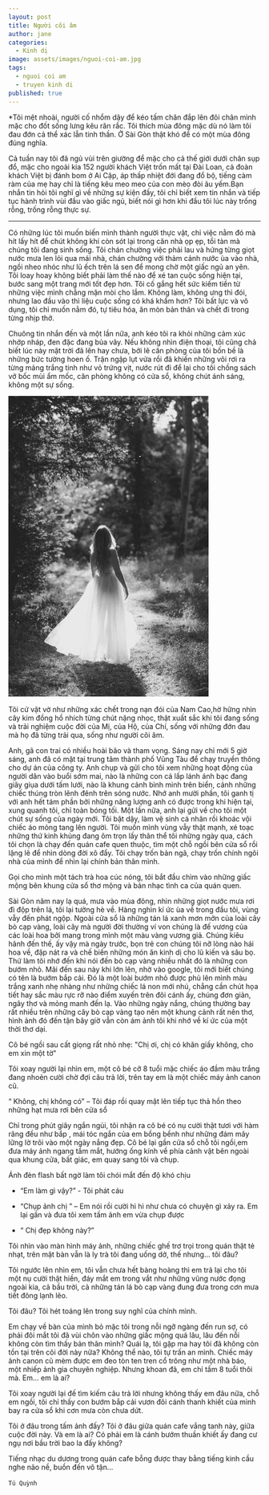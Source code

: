 ```yaml
---
layout: post
title: Người cõi âm
author: jane
categories:
  - Kinh dị
image: assets/images/nguoi-coi-am.jpg
tags:
  - nguoi coi am
  - truyen kinh di
published: true
---
```


*Tôi mệt nhoài, người cố nhổm dậy để kéo tấm chăn đắp lên đôi chân mình mặc cho đốt sống lưng kêu răn rắc. Tôi thích mùa đông mặc dù nó làm tôi đau đớn cả thể xác lẫn tinh thần. Ở Sài Gòn thật khó để có một mùa đông đúng nghĩa.

Cả tuần nay tôi đã ngủ vùi trên giường để mặc cho cả thế giới dưới chân sụp đổ, mặc cho ngoài kia 152 người khách Việt trốn mất tại Đài Loan, cả đoàn khách Việt bị đánh bom ở Ai Cập, áp thấp nhiệt đới đang đổ bộ, tiếng càm ràm của mẹ hay chỉ là tiếng kêu meo meo của con mèo đòi âu yếm.Bạn nhắn tin hỏi tôi nghĩ gì về những sự kiện đấy, tôi chỉ biết xem tin nhắn và tiếp tục hành trình vùi đầu vào giấc ngủ, biết nói gì hơn khi đầu tôi lúc này trống rỗng, trống rỗng thực sự.

***

Có những lúc tôi muốn biến mình thành người thực vật, chỉ việc nằm đó mà hít lấy hít để chút không khí còn sót lại trong căn nhà ọp ẹp, tồi tàn mà chúng tôi đang sinh sống. Tôi chán chường việc phải lau và hứng từng giọt nước mưa len lỏi qua mái nhà, chán chường với thảm cảnh nước ùa vào nhà, ngồi nheo nhóc như lũ ếch trên lá sen để mong chờ một giấc ngủ an yên. Tôi loay hoay không biết phải làm thế nào để xé tan cuộc sống hiện tại, bước sang một trang mới tốt đẹp hơn. Tôi cố gắng hết sức kiếm tiền từ những việc mình chẳng mặn mòi cho lắm. Không làm, không ưng thì đói, nhưng lao đầu vào thì liệu cuộc sống có khá khẩm hơn?  Tôi bất lực và vô dụng, tôi chỉ muốn nằm đó, tự tiêu hóa, ăn mòn bản thân và chết đi trong từng nhịp thở.

Chuông tin nhắn đến và một lần nữa, anh kéo tôi ra khỏi những cảm xúc nhớp nháp, đen đặc đang bủa vây. Nếu không nhìn điện thoại, tôi cũng chả biết lúc này mặt trời đã lên hay chưa, bởi lẽ căn phòng của tôi bốn bề là những bức tường hoen ố. Trận ngập lụt vửa rồi đã khiến những vôi rơi ra từng mảng trắng tinh như vỏ trứng vịt, nước rút đi để lại cho tôi chồng sách vở bốc mùi ẩm mốc, căn phòng không có cửa sổ, không chút ánh sáng, không một sự sống.

![Hình minh họa](/assets/images/nguoi-coi-am.jpg)

Tôi cứ vật vờ như những xác chết trong nạn đói của Nam Cao,hờ hững nhìn cây kim đồng hồ nhích từng chút nặng nhọc, thật xuất sắc khi tôi đang sống và trải nghiệm cuộc đời của Mị, của Hộ, của Chí, sống với những đớn đau mà họ đã từng trải qua, sống như người cõi âm.

Anh, gã con trai có nhiều hoài bão và tham vọng. Sáng nay chỉ mới 5 giờ sáng, anh đã  có mặt tại trung tâm thành phố Vũng Tàu để chạy truyền thông cho dự án của công ty. Anh chụp và gửi cho tôi xem những hoạt động của người dân vào buổi sớm mai, nào là những con cá lấp lánh ánh bạc đang giãy giụa dưới tấm lưới, nào là khung cảnh bình minh trên biển, cảnh những chiếc thúng tròn lênh đênh trên sóng nước. Nhớ anh mười phần, tôi ganh tị với anh hết tám phần bởi những năng lượng anh có được trong khi hiện tại, xung quanh tôi, chỉ toàn bóng tối. Một lần nữa, anh lại gửi về cho tôi một chút sự sống của ngày mới. Tôi bật dậy, làm vệ sinh cá nhân rồi khoác vội chiếc áo mỏng tang lên người. Tôi muốn mình vùng vẫy thật mạnh, xé toạc những thứ kinh khủng đang ôm trọn lấy thân thể tôi những ngày qua, cách tôi chọn là chạy đến quán cafe quen thuộc, tìm một chỗ ngồi bên cửa sổ rồi lặng lẽ để nhìn dòng đời xô đẩy. Tôi chạy trốn bản ngã, chạy trốn chính ngôi nhà của mình để nhìn lại chính bản thân mình.

Gọi cho mình một tách trà hoa cúc nóng, tôi bắt đầu chìm vào những giấc mộng bên khung cửa sổ thơ mộng và bản nhạc tình ca của quán quen.

Sài Gòn năm nay lạ quá, mưa vào mùa đông, nhìn những giọt nước mưa rơi đì độp trên lá, tôi lại tưởng hè về. Hàng nghìn kí ức ùa về trong đầu tôi, vùng vẫy đến phát ngộp. Ngoài cửa sổ là những tán lá xanh mơn mởn của loài cây bò cạp vàng, loài cây mà người đời thường ví von chúng là đế vương của các loài hoa bởi mang trong mình một màu vàng vương giả. Chúng kiêu hãnh đến thế, ấy vậy mà ngày trước, bọn trẻ con chúng tôi nỡ lòng nào hái hoa về, đập nát ra và chế biến những món ăn kinh dị cho lũ kiến và sâu bọ. Thứ làm tôi nhớ đến khi nói đến bò cạp vàng nhiều nhất đó là những con bướm nhỏ. Mãi đến sau này khi lớn lên, nhờ vào google, tôi mới biết chúng có tên là bướm bắp cải. Đó là một loài bướm nhỏ được phủ lên mình màu trắng xanh nhẹ nhàng như những chiếc lá non mới nhú, chẳng cần chút họa tiết hay sắc màu rực rỡ nào điểm xuyến trên đôi cánh ấy, chúng đơn giản, ngây thơ và mỏng manh đến lạ. Vào những ngày nắng, chúng thường bay rất nhiều trên những cây bò cạp vàng tạo nên một khung cảnh rất nên thơ, hình ảnh đó đến tận bây giờ vẫn còn ám ảnh tôi khi nhớ về kí ức của một thời thơ dại.

Cô bé ngồi sau cất giọng rất nhỏ nhẹ: "Chị ơi, chị có khăn giấy không, cho em xin một tờ"

Tôi xoay người lại nhìn em, một cô bé cỡ 8 tuổi mặc chiếc áo đầm màu trắng đang nhoẻn cười chờ đợi câu trả lời, trên tay em là một chiếc máy ảnh canon cũ.

“ Không, chị không có” – Tôi đáp rồi quay mặt lên tiếp tục thả hồn theo những hạt mưa rơi bên cửa sổ

Chỉ trong phút giây ngắn ngủi, tôi nhận ra cô bé có nụ cười thật tươi với hàm răng đều như bắp , mái tóc ngắn của em bồng bềnh như những đám mây lững lờ trôi vào một ngày nắng đẹp. Cô bé lại gần cửa sổ chỗ tôi ngồi,em đưa máy ảnh ngang tầm mắt, hướng ống kính về phía cảnh vật bên ngoài qua khung cửa, bất giác, em quay sang tôi và chụp.

Ánh đèn flash bất ngờ làm tôi chói mắt đến độ khó chịu

- “Em làm gì vậy?” - Tôi phát cáu

- “Chụp ảnh chị ” – Em nói rồi cười hì hì như chưa có chuyện gì xảy ra. Em lại gần và đưa tôi xem tấm ảnh em vừa chụp được

- “ Chị đẹp không này?”

Tôi nhìn vào màn hình máy ảnh, những chiếc ghế trơ trọi trong quán thật tẻ nhạt, trên mặt bàn vẫn là ly trà tôi đang uống dở, thế nhưng... tôi đâu?

Tôi ngước lên nhìn em, tôi vẫn chưa hết bàng hoàng thì em trả lại cho tôi một nụ cười thật hiền, đáy mắt em trong vắt như những vũng nước đọng ngoài kia, cả bầu trời, cả những tán lá bò cạp vàng đung đưa trong cơn mưa tiết đông lạnh lẽo.

Tôi đâu? Tôi hét toáng lên trong suy nghĩ của chính mình.

Em chạy về bàn của mình bỏ mặc tôi trong  nỗi ngỡ ngàng đến run sợ, có phải đôi mắt tôi đã vùi chôn vào những giấc mộng quá lâu, lâu đến nỗi không còn tìm thấy bản thân mình? Quái lạ, tôi gặp ma hay tôi đã không còn tồn tại trên cõi đời này nữa?  Không thể nào, tôi tự trấn an mình. Chiếc máy ảnh canon cũ mèm được em đeo tòn ten tren cổ trông như một nhà báo, một nhiếp ảnh gia chuyên nghiệp. Nhưng khoan đã, em chỉ tầm 8 tuổi thôi mà. Em... em là ai?

Tôi xoay người lại đế tìm kiếm câu trả lời nhưng không thấy em đâu nữa, chỗ em ngồi, tôi chỉ thấy con bướm bắp cải vươn đôi cánh thanh khiết của mình bay ra cửa sổ khi cơn mưa còn chưa dứt.

Tôi ở đâu trong tấm ảnh đấy? Tôi ở đâu giữa quán cafe vắng tanh này, giữa cuộc đời này. Và em là ai? Có phải em là cánh bướm thuần khiết ấy đang cư ngụ nơi bầu trời bao la đấy không?

Tiếng nhạc du dương trong quán cafe bỗng được thay bằng tiếng kinh cầu nghe não nề, buồn đến vô tận...

`Tú Quỳnh`
